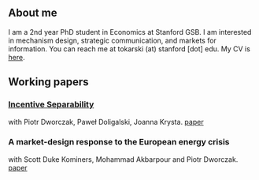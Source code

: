 ## About me

I am a 2nd year PhD student in Economics at Stanford GSB. I am interested in mechanism design, strategic communication, and markets for information. You can reach me at tokarski (at) stanford [dot] edu. My CV is [here](https://ftokarski.github.io/CV/FTCV.pdf).

## Working papers

### [Incentive Separability](https://ftokarski.github.io/folder/Incentive-separability.pdf)
with Piotr Dworczak, Paweł Doligalski, Joanna Krysta. [paper](https://ftokarski.github.io/folder/Incentive-separability.pdf)


### A market-design response to the European energy crisis
with Scott Duke Kominers, Mohammad Akbarpour and Piotr Dworczak. [paper](https://ftokarski.github.io/folder/Energy.pdf)






